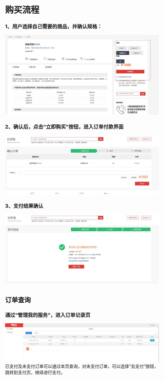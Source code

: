 # 购买流程

###   1、用户选择自己需要的商品，并确认规格：
![](/articles/yycloud/2-/images/goumai1.jpg)

### 2、确认后，点击“立即购买”按钮，进入订单付款界面
![](/articles/yycloud/2-/images/goumai2.jpg)

### 3、支付结果确认
![](/articles/yycloud/2-/images/goumai3.jpg)

## 订单查询
### 通过“管理我的服务”，进入订单记录页
![](/articles/yycloud/2-/images/goumai4.jpg)
 已支付及未支付订单可以通过本页查询，对未支付订单，可以选择“去支付”按钮，跳转到支付页，继续进行支付。

